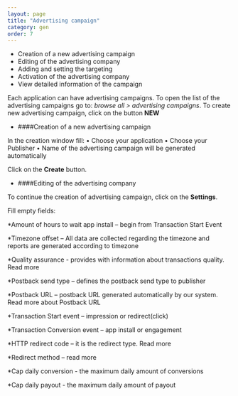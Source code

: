 ```yaml
---
layout: page
title: "Advertising campaign"
category: gen
order: 7
---
```


* Creation of a new advertising campaign
* Editing of the advertising company
* Adding and setting the targeting
* Activation of the advertising company
* View detailed information of the campaign

Each application can have advertising campaigns. To open the list of the advertising campaigns go to: *browse all > advertising campaigns*. To create new advertising campaign, click on the button **NEW**

* ####Creation of a new advertising campaign

In the creation window fill:
•	Choose your application
•	Choose your Publisher
•	Name of the advertising campaign will be generated automatically 

Click on the **Create** button.

* ####Editing of the advertising company

To continue the creation of advertising campaign, click on the **Settings**.

Fill empty fields:

*Amount of hours to wait app install – begin from Transaction Start Event

*Timezone offset – All data are collected regarding the timezone and reports are generated according to timezone

*Quality assurance - provides with information about transactions quality. Read more

*Postback send type – defines the postback send type to publisher

*Postback URL – postback URL generated automatically by our system. Read more about Postback URL

*Transaction Start event – impression or redirect(click)

*Transaction Conversion event – app install or engagement 

*HTTP redirect code – it is the redirect type. Read more

*Redirect method – read more 

*Cap daily conversion - the maximum daily amount of conversions

*Cap daily payout - the maximum daily amount of payout
